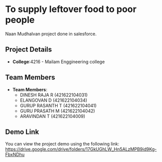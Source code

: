 # To supply leftover food to poor people 
Naan Mudhalvan project done in salesforce.

## Project Details

- **College**:4216 - Mailam Enggineering college

## Team Members

- **Team Members**:
  - DINESH RAJA R    (421622104031)
  - ELANGOVAN D      (421622104034)
  - GURUP RASANTH T   (421622104041)
  - GURU PRASATH M    (421622104042)
  - ARAVINDAN T      (421622104009)

 
## Demo Link

You can view the project demo using the following link:
https://drive.google.com/drive/folders/17GkUGhLW_Hn5ALzMPB9id9Kg-FbxNDhu
